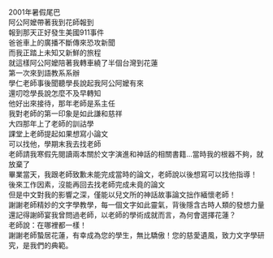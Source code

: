 <!--哲人日已遠，典型在夙昔 向敬愛的文字學大師—許學仁老師致敬--!>

2001年暑假尾巴<br>
阿公阿嬤帶著我到花師報到<br>
報到那天正好發生美國911事件<br>
爸爸車上的廣播不斷傳來恐攻新聞<br>
而我正踏上未知又新鮮的旅程<br>
就這樣阿公阿嬤陪著我轉車繞了半個台灣到花蓮<br>
第一次來到語教系系辦<br>
學仁老師事後聞聽學長說起我阿公阿嬤有來<br>
還叨唸學長說怎麼不及早轉知<br>
他好出來接待，那年老師是系主任<br>
我對老師的第一印象是如此謙和慈祥<br>
大四那年上了老師的訓詁學<br>
課堂上老師提起如果想寫小論文<br>
可以找他，學期末我去找老師<br>
老師請我寒假先閱讀兩本關於文字演進和神話的相關書籍…當時我的根器不夠，就放棄了<br>
畢業當天，我跟老師致歉未能完成當時的論文，老師說以後想寫可以找他指導！<br>
後來工作因素，沒能再回去找老師完成未竟的論文<br>
但是中文對我的影響之深，僅能以兒文所的神話故事論文拙作緬懷老師！<br>
謝謝老師精妙的文字學教學，每一個文字如此靈氣，背後隱含古時人類的發想力量<br>
還記得謝師宴我曾問過老師，以老師的學術成就而言，為何會選擇花蓮？<br>
老師說：在哪裡都一樣！<br>
謝謝老師蟄居花蓮，有幸成為您的學生，無比驕傲！您的慈愛遺風，致力文字學研究，是我們的典範。
